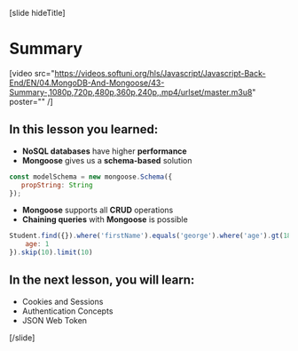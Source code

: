 [slide hideTitle]
# Summary

[video src="https://videos.softuni.org/hls/Javascript/Javascript-Back-End/EN/04.MongoDB-And-Mongoose/43-Summary-,1080p,720p,480p,360p,240p,.mp4/urlset/master.m3u8" poster="" /]

## In this lesson you learned:

- **NoSQL databases** have higher **performance**
- **Mongoose** gives us a **schema-based** solution

```js
const modelSchema = new mongoose.Schema({
   propString: String 
});
```

- **Mongoose** supports all **CRUD** operations
- **Chaining queries** with **Mongoose** is possible

```js
Student.find({}).where('firstName').equals('george').where('age').gt(18).lt(65).sort({
    age: 1
}).skip(10).limit(10)
```

## In the next lesson, you will learn:

- Cookies and Sessions
- Authentication Concepts
- JSON Web Token

[/slide]
